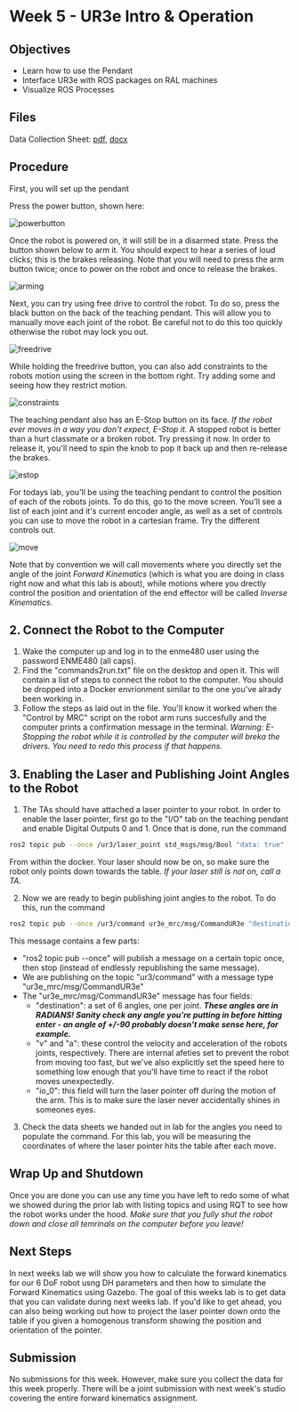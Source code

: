 # Week 5 - UR3e Intro & Operation

## Objectives

- Learn how to use the Pendant
- Interface UR3e with ROS packages on RAL machines
- Visualize ROS Processes

## Files
Data Collection Sheet: [pdf](../assets/docs/fk_datasheet.pdf), [docx](../assets/docs/fk_datasheet.docx)


## Procedure

First, you will set up the pendant

Press the power button, shown here:

![powerbutton](../assets/robot_pics/power.jpg)

Once the robot is powered on, it will still be in a disarmed state. Press the button shown below to arm it. You should expect to hear a series of loud clicks; this is the brakes releasing. Note that you will need to press the arm button twice; once to power on the robot and once to release the brakes.

![arming](../assets/robot_pics/arm.JPG)

Next, you can try using free drive to control the robot. To do so, press the black button on the back of the teaching pendant. This will allow you to manually move each joint of the robot. Be careful not to do this too quickly otherwise the robot may lock you out.

![freedrive](../assets/robot_pics/freedrive.JPG)

While holding the freedrive button, you can also add constraints to the robots motion using the screen in the bottom right. Try adding some and seeing how they restrict motion.

![constraints](../assets/robot_pics/constraints.JPG) 

The teaching pendant also has an E-Stop button on its face. *If the robot ever moves in a way you don't expect, E-Stop it.* A stopped robot is better than a hurt classmate or a broken robot. Try pressing it now. In order to release it, you'll need to spin the knob to pop it back up and then re-release the brakes.

![estop](../assets/robot_pics/estop.JPG)

For todays lab, you'll be using the teaching pendant to control the position of each of the robots joints. To do this, go to the move screen. You'll see a list of each joint and it's current encoder angle, as well as a set of controls you can use to move the robot in a cartesian frame. Try the different controls out.

![move](../assets/robot_pics/move.JPG)

Note that by convention we will call movements where you directly set the angle of the joint *Forward Kinematics* (which is what you are doing in class right now and what this lab is about), while motions where you drectly control the position and orientation of the end effector will be called *Inverse Kinematics*.

<!--
## 2. DH Parameters of UR3e

Link for UR3e specifications: https://www.universal-robots.com/media/1807464/ur3e-rgb-fact-sheet-landscape-a4.pdf

The PDF for UR3 dimensions is included in the folder for ```Week 6``` and the zero configuration (all joint angles are 0) for the robot looks like [given in this image](images/UR3e_Zero_angle_Config.png)

You need to create a DH-table for the robot and annotate the given PDF to show the frames and axes used. The unknowns here will be the joint angles. Include the base plate in your calculations as well. Note that our given zero frame is not consistent with the zero frame given by Universal Robotics.
-->
<!--
## 3. Creating a Publisher script to move the robot

(NEW) Bridge packages for custom topics between ur_driver and ENME480 labs

- Clone the following repositories into your workspace

```bash
git clone https://github.com/MarylandRoboticsCenter/ur3e_mrc.git
git clone https://github.com/ENME480/ur3e_enme480.git
```
- Build and source your workspace.


We have a predefined custom message for obtaining position and sending commands:

CommandUR3e.msg 
```
float64[] destination
float64 v
float64 a
bool io_0
```
(destination is the set of joint angles `[theta1 theta2 theta3 theta4 theta5 theta6]`)

PositionUR3e.msg
```
float64[] position
bool is_ready
```

(position is the set of 6DoF pose of the end effector `[x y z roll pitch yaw]`)

Now run the following command:
```bash
ros2 launch ur3e_enme480 ur3e_sim_enme480.launch.py
```

You should be able to see the topics `/ur3/position` and `/ur3/command`. Refer to this [link](https://github.com/ENME480/ur3e_enme480/tree/main) for details of the package and its usage.

~~Using the topic ```/joint_trajectory_controller/joint_trajectory``` and the message type ```JointTrajectory``` and ```JointTrajectoryPoint``` from ```trajectory_msgs```, create a publisher to move the robot to desired joint angles. Keep in mind that the angles given to th robot sould be in radians but we want to give the input in degrees so ensure that you have converted that.~~

Using the topic ```/ur3/command``` and the message type ```CommandUR3e``` from ```ur3e_mrc.msg```, create a publisher to move the robot to desired joint angles. Keep in mind that the angles given to the robot should be in radians but we want to give the input in degrees so ensure that you have converted that. You can set the velocity and acceleration as `1.0`

The second step is to create a function (or multiple functions) in the same Python class to calculate the end effector pose using forward kinematics via DH-parameters, and print that out as the final transformation matrix.

Your code will have a structure like this (it can be different but just a baseline)

```python
import ....

class ForwardKinematicsUR3e(...)

  def __init__(self): 
    ...
    ...

  def move_robot(...):
    ...
    ...

  def calculate_fk_from_dh(...):
    ...
    ...

    
def main(...):

  ...
  ...

if __name__ == '__main__':
  main()
```

Hint: Use the structure from your ```pubsub``` codes which you have done previously. ~~You can get the message info for ```JointTrajectory``` and ```JointTrajectoryPoint``` here: http://docs.ros.org/en/noetic/api/trajectory_msgs/html/msg/JointTrajectory.html & http://docs.ros.org/en/noetic/api/trajectory_msgs/html/msg/JointTrajectoryPoint.html~~

Your command should look something like this:

```bash
ros2 run <package_name> ur3e_fk 0 0 0 0 0 0
```
where the numbers represent the six joint angles in degrees. Hint: Look into how you can send arguments to a Python script

Don't forget to add the node to your ```setup.py``` in your package. -->

## 2. Connect the Robot to the Computer
1. Wake the computer up and log in to the enme480 user using the password ENME480 (all caps).
2. Find the "commands2run.txt" file on the desktop and open it. This will contain a list of steps to connect the robot to the computer. You should be dropped into a Docker envrionment similar to the one you've alrady been working in.
3. Follow the steps as laid out in the file. You'll know it worked when the "Control by MRC" script on the robot arm runs succesfully and the computer prints a confirmation message in the terminal. *Warning: E-Stopping the robot while it is controlled by the computer will breka the drivers. You need to redo this process if that happens.*

## 3. Enabling the Laser and Publishing Joint Angles to the Robot
1. The TAs should have attached a laser pointer to your robot. In order to enable the laser pointer, first go to the "I/O" tab on the teaching pendant and enable Digital Outputs 0 and 1. Once that is done, run the command

```bash
ros2 topic pub --once /ur3/laser_point std_msgs/msg/Bool "data: true"
```

From within the docker. Your laser should now be on, so make sure the robot only points down towards the table. *If your laser still is not on, call a TA.*

2. Now we are ready to begin publishing joint angles to the robot. To do this, run the command 

```bash
ros2 topic pub --once /ur3/command ur3e_mrc/msg/CommandUR3e "destination: [tht1, tht2, tht3, tht4, tht5, tht6] v: 1.0 a: 1.0 io_0:false"
```

This message contains a few parts:
- "ros2 topic pub --once" will publish a message on a certain topic once, then stop (instead of endlessly republishing the same message).
- We are publishing on the topic "ur3/command" with a message type "ur3e_mrc/msg/CommandUR3e"
- The "ur3e_mrc/msg/CommandUR3e" message has four fields:
  - "destination": a set of 6 angles, one per joint. ***These angles are in RADIANS! Sanity check any angle you're putting in before hitting enter - an angle of +/-90 probably doesn't make sense here, for example.***
  - "v" and "a": these control the velocity and acceleration of the robots joints, respectively. There are internal afeties set to prevent the robot from moving too fast, but we've also explicitly set the speed here to something low enough that you'll have time to react if the robot moves unexpectedly.
  - "io_0": this field will turn the laser pointer off during the motion of the arm. This is to make sure the laser never accidentally shines in someones eyes.

3. Check the data sheets we handed out in lab for the angles you need to populate the command. For this lab, you will be measuring the coordinates of where the laser pointer hits the table after each move.  

## Wrap Up and Shutdown

Once you are done you can use any time you have left to redo some of what we showed during the prior lab with listing topics and using RQT to see how the robot works under the hood. *Make sure that you fully shut the robot down and close all temrinals on the computer before you leave!*

## Next Steps

In next weeks lab we will show you how to calculate the forward kinematics for our 6 DoF robot usng DH parameters and then how to simulate the Forward Kinematics using Gazebo. The goal of this weeks lab is to get data that you can validate during next weeks lab. If you'd like to get ahead, you can also being working out how to project the laser pointer down onto the table if you given a homogenous transform showing the position and orientation of the pointer.

## Submission

No submissions for this week. However, make sure you collect the data for this week properly. There will be a joint submission with next week's studio covering the entire forward kinematics assignment.

<!-- 1. Show a screenshot of the base plate with the robot 

2. Show the DH Table for the robot

3. Show a figure with frames and axes marked

4. For each test case, show:

- The set of joint angle values (θ1, θ2, θ3, θ4, θ5, θ6)
- The final transformation matrix (from Python script). You can
add it as a readable image of the output window as well.
- The calculated pose from DH table in simulation vs the pose from ```/ur3/position```
- The scalar error

5. Discuss the sources of error

6. An appendix to show your scripts

- ```enme480_fk.xacro```
- FK publisher (including the Python script for DH transformation)
- ~~```tf``` subscriber~~ Screenshot of messages received from `/ur3/position`

Add everything in one single PDF file and upload it. -->






<!--
2. Interfacing the Robot with PC

Now that you've seen the teaching pendant we also want to demonstrate some of the same visualization tools you saw in the prior lab on the real robot. First, log into the ENME480 account on the computers (password ENME480) and locate the *commands2run.txt* file.  Open the file and follow the instructions within to allow the computer to control the robot. *Once this is done, the only control on the pendant which will do anything is the E-Stop button.* It is important whenever you are running code that one of your groupmates is holding the pendant and is ready to E-Stop if the robot moves unpredictably. 


3. Visualize ROS Processes on the Physical System


- Get the list of ROS topics
- Open up RQT
- Visualize Node Graphs
- You will be shown how to generate plots in RQT to analyze data
--!>





